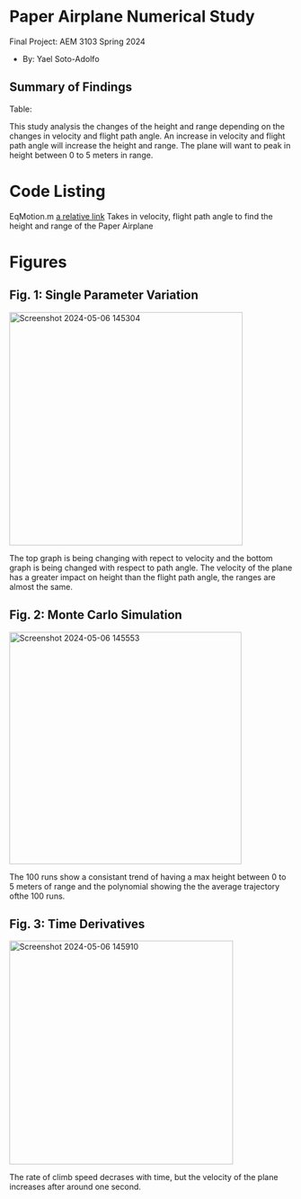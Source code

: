   # Paper Airplane Numerical Study
  Final Project: AEM 3103 Spring 2024

  - By: Yael Soto-Adolfo

  ## Summary of Findings
  Table:

  This study analysis the changes of the height and range depending on the changes in velocity and flight path angle.
  An increase in velocity and flight path angle will increase the height and range. The plane will want to peak in height      between 0 to 5 meters in range. 
 
  # Code Listing
  EqMotion.m 
  [a relative link](EqMotion.m)
  Takes in velocity, flight path angle to find the height and range of the Paper Airplane

  # Figures

  ## Fig. 1: Single Parameter Variation
  <img width="415" alt="Screenshot 2024-05-06 145304" src="https://github.com/YaelSoto12/aem3103_final/assets/167140630/d3de6644-bb84-44dd-8294-68c1a5fd7b76">


  The top graph is being changing with repect to velocity and the bottom graph is being changed with respect to path angle.
  The velocity of the plane has a greater impact on height than the flight path angle, the ranges are almost the same.

  ## Fig. 2: Monte Carlo Simulation
  <img width="413" alt="Screenshot 2024-05-06 145553" src="https://github.com/YaelSoto12/aem3103_final/assets/167140630/93c46d11-6f98-4cfe-ba07-574e62d937af">


  The 100 runs show a consistant trend of having a max height between 0 to 5 meters of range and the polynomial showing the
  the average trajectory ofthe 100 runs.

 ## Fig. 3: Time Derivatives
<img width="398" alt="Screenshot 2024-05-06 145910" src="https://github.com/YaelSoto12/aem3103_final/assets/167140630/bb462415-cb94-4ad3-a7ee-697fc8382c22">



 The rate of climb speed decrases with time, but the velocity of the plane increases after around one second.
